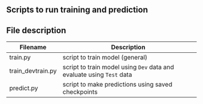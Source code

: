 ## Scripts to run training and prediction

## File description
Filename | Description
----------|----------
train.py | script to train model (general)
train_devtrain.py | script to train model using `Dev` data and evaluate using `Test` data
predict.py | script to make predictions using saved checkpoints
